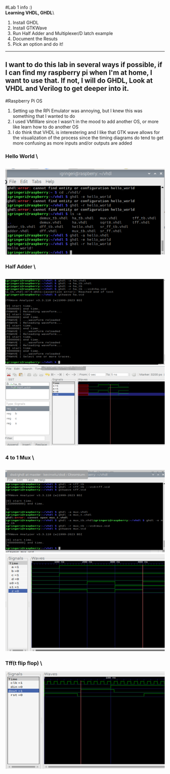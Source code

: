 #Lab 1 info :)\
**Learning VHDL, GHDL**\

1. Install GHDL
2. Install GTKWave 
3. Run Half Adder and Multiplexer/D latch example
4. Document the Resuts
5. Pick an option and do it!

---
I want to do this lab in several ways if possible, if I can find my raspberry pi when I'm at home, I want to use that. If not, I will do GHDL, Look at VHDL and Verilog to get deeper into it.
--- 
#Raspberry Pi OS

1. Setting up the RPi Emulator was annoying, but I knew this was something that I wanted to do
2. I used VMWare since I wasn't in the mood to add another OS, or more like learn how to do another OS
3. I do think that VHDL is interestering and I like that GTK wave allows for the visualization of the process since the timing diagrams do tend to get more confusing as more inputs and/or outputs are added

### Hello World \
![helloWorld](HelloWorld.png)
---
### Half Adder \
![haTERMINAL](haTER.png)
![haGTKWA](haGTK.png)
---
### 4 to 1 Mux \
![muxTER](muxTER.png)
![muxGTKWA](muxGTK.png)
---
### Tff(t flip flop) \
![tffGTKWA](tffGTK.png)